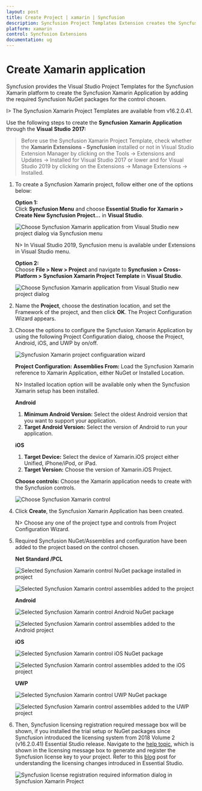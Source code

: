 ```yaml
---
layout: post
title: Create Project | xamarin | Syncfusion
description: Syncfusion Project Templates Extension creates the Syncfusion Xamarin Application by adding the required Syncfusion NuGet packages.
platform: xamarin
control: Syncfusion Extensions
documentation: ug
---
```


# Create Xamarin application 

Syncfusion provides the Visual Studio Project Templates for the Syncfusion Xamarin platform to create the Syncfusion Xamarin Application by adding the required Syncfusion NuGet packages for the control chosen.

I> The Syncfusion Xamarin Project Templates are available from v16.2.0.41.

Use the following steps to create the **Syncfusion** **Xamarin** **Application** through the **Visual** **Studio** **2017:**

> Before use the Syncfusion Xamarin Project Template, check whether the **Xamarin Extensions - Syncfusion** installed or not in Visual Studio Extension Manager by clicking on the Tools -> Extensions and Updates -> Installed for Visual Studio 2017 or lower and for Visual Studio 2019 by clicking on the Extensions -> Manage Extensions -> Installed.

1. To create a Syncfusion Xamarin project, follow either one of the options below:

   **Option 1:**  
   Click **Syncfusion Menu** and choose **Essential Studio for Xamarin > Create New Syncfusion Project…** in **Visual Studio**.

   ![Choose Syncfusion Xamarin application from Visual Studio new project dialog via Syncfusion menu](Syncfusion-Project-Templates_images/Syncfusion_Menu_ProjectTemplate.png)

   N> In Visual Studio 2019, Syncfusion menu is available under Extensions in Visual Studio menu.

   **Option 2:**  
   Choose **File > New > Project** and navigate to **Syncfusion > Cross-Platform > Syncfusion Xamarin Project Template** in **Visual Studio**.

   ![Choose Syncfusion Xamarin application from Visual Studio new project dialog](Syncfusion-Project-Templates_images/Syncfusion-Project-Templates-img1.jpeg)

2. Name the **Project**, choose the destination location, and set the Framework of the project, and then click **OK**. The Project Configuration Wizard appears.
   
3. Choose the options to configure the Syncfusion Xamarin Application by using the following Project Configuration dialog, choose the Project, Android, iOS, and UWP by on/off.

   ![Syncfusion Xamarin project configuaration wizard](Syncfusion-Project-Templates_images/Syncfusion-Project-Templates-img2.jpeg)

   **Project Configuration:**
   **Assemblies From:** Load the Syncfusion Xamarin reference to Xamarin Application, either NuGet or Installed Location.

   N> Installed location option will be available only when the Syncfusion Xamarin setup has been installed.

   **Android**

   1. **Minimum Android Version:** Select the oldest Android version that you want to support your application. 
   2. **Target Android Version:** Select the version of Android to run your application. 

   **iOS**

   1. **Target Device:**  Select the device of Xamarin.iOS project either Unified, iPhone/iPod, or iPad.
   2.	**Target Version:** Choose the version of Xamarin.iOS Project.

   **Choose controls:** Choose the Xamarin application needs to create with the Syncfusion controls. 

   ![Choose Syncfusion Xamarin control](Syncfusion-Project-Templates_images/Syncfusion-Project-Templates-img4.png)

4. Click **Create**, the Syncfusion Xamarin Application has been created.

   N> Choose any one of the project type and controls from Project Configuration Wizard.

5. Required Syncfusion NuGet/Assemblies and configuration have been added to the project based on the control chosen.

   **Net Standard /PCL**

   ![Selected Syncfusion Xamarin control NuGet package installed in project](Syncfusion-Project-Templates_images/Syncfusion-Project-Templates-img3.jpeg)

   ![Selected Syncfusion Xamarin control assemblies added to the project](Syncfusion-Project-Templates_images/Syncfusion-Project-Templates-img5.jpeg)

   **Android**

   ![Selected Syncfusion Xamarin control Android NuGet package](Syncfusion-Project-Templates_images/Syncfusion-Project-Templates-img6.jpeg)

   ![Selected Syncfusion Xamarin control assemblies added to the Android project](Syncfusion-Project-Templates_images/Syncfusion-Project-Templates-img7.jpeg)

   **iOS**

   ![Selected Syncfusion Xamarin control iOS NuGet package](Syncfusion-Project-Templates_images/Syncfusion-Project-Templates-img8.jpeg)

   ![Selected Syncfusion Xamarin control assemblies added to the iOS project](Syncfusion-Project-Templates_images/Syncfusion-Project-Templates-img9.jpeg)

   **UWP**

   ![Selected Syncfusion Xamarin control UWP NuGet package](Syncfusion-Project-Templates_images/Syncfusion-Project-Templates-img10.jpeg)

   ![Selected Syncfusion Xamarin control assemblies added to the UWP project](Syncfusion-Project-Templates_images/Syncfusion-Project-Templates-img11.jpeg)

6. Then, Syncfusion licensing registration required message box will be shown, if you installed the trial setup or NuGet packages since Syncfusion introduced the licensing system from 2018 Volume 2 (v16.2.0.41) Essential Studio release. Navigate to the [help topic](https://help.syncfusion.com/common/essential-studio/licensing/license-key#how-to-generate-syncfusion-license-key), which is shown in the licensing message box to generate and register the Syncfusion license key to your project. Refer to this [blog](https://blog.syncfusion.com/post/Whats-New-in-2018-Volume-2-Licensing-Changes-in-the-1620x-Version-of-Essential-Studio.aspx) post for understanding the licensing changes introduced in Essential Studio.

   ![Syncfusion license registration required information dialog in Syncfusion Xamarin Project](Syncfusion-Project-Templates_images/Syncfusion-Project-Templates-img12.jpeg)


